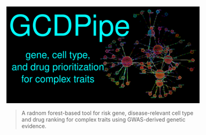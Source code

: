 # 

![Project Image](https://github.com/ACDBio/GCDPipe/blob/main/app_default_assets/gcdbanner_small.png)
> A radnom forest-based tool for risk gene, disease-relevant cell type and drug ranking for complex traits using GWAS-derived genetic evidence.
